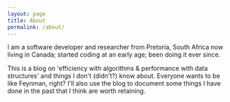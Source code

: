 ```yaml
---
layout: page
title: About
permalink: /about/
---
```


I am a software developer and researcher from Pretoria, South Africa now living in Canada; started coding at an early age; been doing it ever since.

This is a blog on 'efficiency with algorithms & performance with data structures' and things I don't (didn't?) know about. Everyone wants to be like Feynman, right? I'll also use the blog to document some things I have done in the past that I think are worth retaining.

<a href="https://github.com/bduvenhage" title="bduvenhage"><svg class="svg-icon grey"><use xlink:href="{{ '/assets/minima-social-icons.svg#github' | relative_url }}"></use></svg></a> <a href="https://www.linkedin.com/in/bernardtduvenhage" title="bernardtduvenhage"><svg class="svg-icon grey"><use xlink:href="{{ '/assets/minima-social-icons.svg#linkedin' | relative_url }}"></use></svg></a> <a href="https://twitter.com/bernardt_d" title="bernardt_d"><svg class="svg-icon grey"><use xlink:href="{{ '/assets/minima-social-icons.svg#twitter' | relative_url }}"></use></svg></a>
